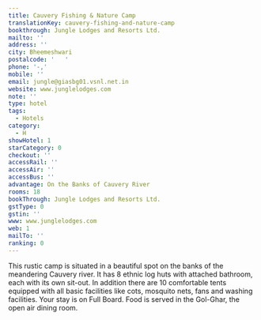 ```yaml
---
title: Cauvery Fishing & Nature Camp
translationKey: cauvery-fishing-and-nature-camp
bookthrough: Jungle Lodges and Resorts Ltd.
mailto: ''
address: ''
city: Bheemeshwari
postalcode: '   '
phone: '-,'
mobile: ''
email: jungle@giasbg01.vsnl.net.in
website: www.junglelodges.com
note: ''
type: hotel
tags:
  - Hotels
category:
  - H
showHotel: 1
starCategory: 0
checkout: ''
accessRail: ''
accessAir: ''
accessBus: ''
advantage: On the Banks of Cauvery River
rooms: 18
bookThrough: Jungle Lodges and Resorts Ltd.
gstType: 0
gstin: ''
www: www.junglelodges.com
web: 1
mailTo: ''
ranking: 0
---
```







This rustic camp is situated in a beautiful spot on the banks of the meandering Cauvery river. It has 8 ethnic log huts with attached bathroom, each with its own sit-out. In addition there are 10 comfortable tents equipped with all basic facilities like cots, mosquito nets, fans and washing facilities. Your stay is on Full Board. Food is served in the Gol-Ghar, the open air dining room.